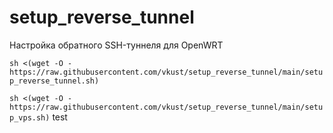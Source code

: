 # setup_reverse_tunnel
Настройка обратного SSH-туннеля для OpenWRT

```sh <(wget -O - https://raw.githubusercontent.com/vkust/setup_reverse_tunnel/main/setup_reverse_tunnel.sh)```

```sh <(wget -O - https://raw.githubusercontent.com/vkust/setup_reverse_tunnel/main/setup_vps.sh)```
test